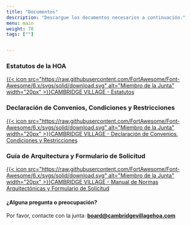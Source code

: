 ```yaml
---
title: "Documentos"
description: "Descargue los documentos necesarios a continuación."
menu: main
weight: 70
tags: [""]


---
```

### Estatutos de la HOA

[{{< icon src="https://raw.githubusercontent.com/FortAwesome/Font-Awesome/6.x/svgs/solid/download.svg" alt="Miembro de la Junta" width="20px" >}}CAMBRIDGE VILLAGE - Estatutos](/images/ByLaws.pdf)


### Declaración de Convenios, Condiciones y Restricciones

[{{< icon src="https://raw.githubusercontent.com/FortAwesome/Font-Awesome/6.x/svgs/solid/download.svg" alt="Miembro de la Junta" width="20px" >}}CAMBRIDGE VILLAGE - Declaración de Convenios, Condiciones y Restricciones](/images/DCR.pdf)

### Guía de Arquitectura y Formulario de Solicitud

[{{< icon src="https://raw.githubusercontent.com/FortAwesome/Font-Awesome/6.x/svgs/solid/download.svg" alt="Miembro de la Junta" width="20px" >}}CAMBRIDGE VILLAGE - Manual de Normas Arquitectónicas y Formulario de Solicitud](/images/ArchitecturalGuidelinesAndForm.pdf)

#### ¿Alguna pregunta o preocupación?

Por favor, contacte con la junta:
__<board@cambridgevillagehoa.com>__


